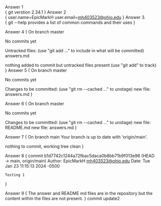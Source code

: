 Answer 1  
    {
    git verstion 2.34.1
    }
Answer 2  
    {
    user.name=EpicMarkH
    user.email=mh403523@ohio.edu
    }
Answer 3.  
    {
    git --help provides a list of common commands and their uses
    }


Answer 4 
{
On branch master

No commits yet

Untracked files:
  (use "git add <file>..." to include in what will be committed)
        answers.md

nothing added to commit but untracked files present (use "git add" to track)
}
Answer 5
{
On branch master

No commits yet

Changes to be committed:
  (use "git rm --cached <file>..." to unstage)
        new file:   answers.md
}

Answer 6
{
On branch master

No commits yet

Changes to be committed:
  (use "git rm --cached <file>..." to unstage)
        new file:   README.md
        new file:   answers.md
}

Answer 7 
{
On branch main
Your branch is up to date with 'origin/main'.

nothing to commit, working tree clean
}

Answer 8
{
commit b1d7742c1244a72fbac5daca0b8bb71b9f013e96 (HEAD -> main, origin/main)
Author: EpicMarkH <mh403523@ohio.edu>
Date:   Tue Jan 23 11:15:13 2024 -0500

    Testing 1
}

Answer 9
{
The answer and README md files are in the repository but the content within the files are not present.
}
commit update2
